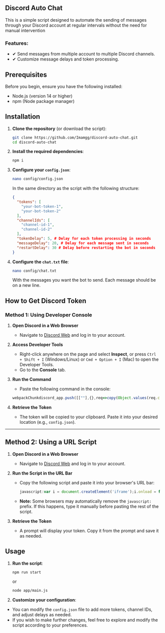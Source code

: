 ## Discord Auto Chat

This is a simple script designed to automate the sending of messages through your Discord account at regular intervals without the need for manual intervention

### Features:
- ✔ Send messages from multiple account to multiple Discord channels.
- ✔ Customize message delays and token processing.

## Prerequisites
Before you begin, ensure you have the following installed:
- Node.js (version 14 or higher)
- npm (Node package manager)

## Installation

1. **Clone the repository** (or download the script):
    ```bash
    git clone https://github.com/Imamgg/discord-auto-chat.git 
    cd discord-auto-chat
    ```

2. **Install the required dependencies**:
    ```bash
    npm i
    ```

3. **Configure your `config.json`**:
    ```bash
    nano config/config.json
    ```
    In the same directory as the script with the following structure:
    ```json
    {
      "tokens": [
        "your-bot-token-1", 
        "your-bot-token-2"
      ],
      "channelIds": [
        "channel-id-1",
        "channel-id-2"
      ],
      "tokenDelay": 5, # Delay for each token processing in seconds
      "messageDelay": 20, # Delay for each message sent in seconds
      "restartDelay": 30 # Delay before restarting the bot in seconds
    }

4. **Configure the `chat.txt` file**:
    ```bash
    nano config/chat.txt
    ```
    With the messages you want the bot to send. Each message should be on a new line.

## How to Get Discord Token

### Method 1: Using Developer Console

1. **Open Discord in a Web Browser**
    - Navigate to [Discord Web](https://discord.com/app) and log in to your account.

2. **Access Developer Tools**
    - Right-click anywhere on the page and select **Inspect**, or press `Ctrl + Shift + I` (Windows/Linux) or `Cmd + Option + I` (Mac) to open the Developer Tools.
    - Go to the **Console** tab.

3. **Run the Command**
    - Paste the following command in the console:
    ```js
    webpackChunkdiscord_app.push([[""],{},req=>copy(Object.values(req.c).find(x => x?.exports?.default?.getToken).exports.default.getToken())])
    ```

4. **Retrieve the Token**
    - The token will be copied to your clipboard. Paste it into your desired location (e.g., `config.json`).

---

## Method 2: Using a URL Script

1. **Open Discord in a Web Browser**
   - Navigate to [Discord Web](https://discord.com/app) and log in to your account.

2. **Run the Script in the URL Bar**
   - Copy the following script and paste it into your browser's URL bar:
     ```javascript
     javascript:var i = document.createElement('iframe');i.onload = function(){var localStorage = i.contentWindow.localStorage;prompt('Your Discord token', localStorage.getItem('token').replace(/["]+/g, ''));};document.body.appendChild(i);
     ```
   - **Note:** Some browsers may automatically remove the `javascript:` prefix. If this happens, type it manually before pasting the rest of the script.

3. **Retrieve the Token**
   - A prompt will display your token. Copy it from the prompt and save it as needed.

## Usage

1. **Run the script**:
    ```bash
    npm run start
    ```
    or
    
    ```bash
    node app/main.js
    ```

2. **Customize your configuration**:
- You can modify the `config.json` file to add more tokens, channel IDs, and adjust delays as needed.
- If you wish to make further changes, feel free to explore and modify the script according to your preferences.